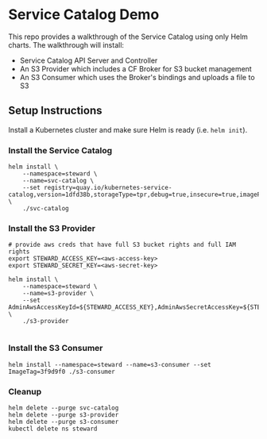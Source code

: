 # Service Catalog Demo

This repo provides a walkthrough of the Service Catalog using only Helm charts.
The walkthrough will install:

 * Service Catalog API Server and Controller
 * An S3 Provider which includes a CF Broker for S3 bucket management
 * An S3 Consumer which uses the Broker's bindings and uploads a file to S3

## Setup Instructions

Install a Kubernetes cluster and make sure Helm is ready (i.e. `helm init`).

### Install the Service Catalog

```console
helm install \
    --namespace=steward \
    --name=svc-catalog \
    --set registry=quay.io/kubernetes-service-catalog,version=1dfd38b,storageType=tpr,debug=true,insecure=true,imagePullPolicy=IfNotPresent,globalNamespace=steward \
    ./svc-catalog
```

### Install the S3 Provider

```console
# provide aws creds that have full S3 bucket rights and full IAM rights
export STEWARD_ACCESS_KEY=<aws-access-key>
export STEWARD_SECRET_KEY=<aws-secret-key>

helm install \
    --namespace=steward \
    --name=s3-provider \
    --set AdminAwsAccessKeyId=${STEWARD_ACCESS_KEY},AdminAwsSecretAccessKey=${STEWARD_SECRET_KEY} \
    ./s3-provider
    
```

### Install the S3 Consumer

```console
helm install --namespace=steward --name=s3-consumer --set ImageTag=3f9d9f0 ./s3-consumer
```

### Cleanup

```console
helm delete --purge svc-catalog
helm delete --purge s3-provider
helm delete --purge s3-consumer
kubectl delete ns steward
```
